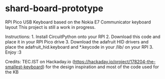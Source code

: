 # shard-board-prototype

RPI Pico USB Keyboard based on the Nokia E7 Communicator keyboard layout
This project is still a work in progress.


Instructions:
    1. Install CircuitPython onto your RPI
    2. Download this code and place it in your RPI Pico drive
    3. Download the adafruit HID drivers and place the adafruit_hid.keyboard and         *.keycode in your /lib/ on your RPI
    3. Enjoy :3

Credits:
    TEC.IST on Hackaday.io (https://hackaday.io/project/178204-the-smallest-keyboard) for the design inspiration and most of the code used for the KB
    
